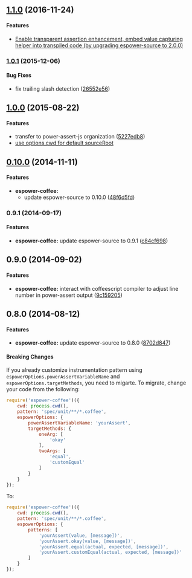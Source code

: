 ## [1.1.0](https://github.com/power-assert-js/espower-coffee/releases/tag/v1.1.0) (2016-11-24)


#### Features

  * [Enable transparent assertion enhancement, embed value capturing helper into transpiled code (by upgrading espower-source to 2.0.0)](https://github.com/power-assert-js/espower-coffee/pull/4)


### [1.0.1](https://github.com/power-assert-js/espower-coffee/releases/tag/v1.0.1) (2015-12-06)


#### Bug Fixes

* fix trailing slash detection ([26552e56](https://github.com/power-assert-js/espower-coffee/commit/26552e5659505ccf8f42504b905bdd64e9882cf5))


## [1.0.0](https://github.com/power-assert-js/espower-coffee/releases/tag/v1.0.0) (2015-08-22)


#### Features

  * transfer to power-assert-js organization ([5227edb8](https://github.com/power-assert-js/espower-coffee/commit/5227edb88f18f8ebaf014fb2ffc094e4771f6336))
  * [use options.cwd for default sourceRoot](https://github.com/power-assert-js/espower-coffee/pull/2)


## [0.10.0](https://github.com/power-assert-js/espower-coffee/releases/tag/v0.10.0) (2014-11-11)


#### Features

* **espower-coffee:**
  * update espower-source to 0.10.0 ([48f6d5fd](https://github.com/power-assert-js/espower-coffee/commit/48f6d5fd375d86add888dcf34016cefd8585c120))


### 0.9.1 (2014-09-17)


#### Features

* **espower-coffee:** update espower-source to 0.9.1 ([c84cf698](https://github.com/power-assert-js/espower-coffee/commit/c84cf698cf4ddff7a74c3f1677a2fdb3a4aa00d1))


## 0.9.0 (2014-09-02)


#### Features

* **espower-coffee:** interact with coffeescript compiler to adjust line number in power-assert output ([9c159205](https://github.com/power-assert-js/espower-coffee/commit/9c159205608e6a556f61167d1fb65123ae2421ab))


## 0.8.0 (2014-08-12)


#### Features

* **espower-coffee:** update espower-source to 0.8.0 ([8702d847](https://github.com/power-assert-js/espower-coffee/commit/8702d84704d659919e96801014c4653539b7b3f0))


#### Breaking Changes

If you already customize instrumentation pattern using `espowerOptions.powerAssertVariableName` and `espowerOptions.targetMethods`, you need to migarte. To migrate, change your code from the following:

```javascript
require('espower-coffee')({
    cwd: process.cwd(),
    pattern: 'spec/unit/**/*.coffee',
    espowerOptions: {
        powerAssertVariableName: 'yourAssert',
        targetMethods: {
            oneArg: [
                'okay'
            ],
            twoArgs: [
                'equal',
                'customEqual'
            ]
        }
    }
});
```

To:

```javascript
require('espower-coffee')({
    cwd: process.cwd(),
    pattern: 'spec/unit/**/*.coffee',
    espowerOptions: {
        patterns: [
            'yourAssert(value, [message])',
            'yourAssert.okay(value, [message])',
            'yourAssert.equal(actual, expected, [message])',
            'yourAssert.customEqual(actual, expected, [message])'
        ]
    }
});
```
